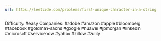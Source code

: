 ```yaml
---
url: https://leetcode.com/problems/first-unique-character-in-a-string
---
```


Difficulty: #easy
Companies: #adobe #amazon #apple #bloomberg #facebook #goldman-sachs #google #huawei #jpmorgan #linkedin #microsoft #servicenow #yahoo #zillow #zulily